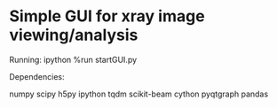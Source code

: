 # Simple GUI for xray image viewing/analysis


Running:
    ipython
    %run startGUI.py

Dependencies:

numpy
scipy
h5py
ipython
tqdm
scikit-beam
cython
pyqtgraph
pandas
